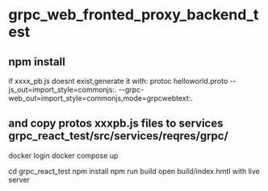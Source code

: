 # grpc_web_fronted_proxy_backend_test

npm install
----------------------------
if xxxx_pb.js doesnt exist,generate it with: 
protoc helloworld.proto  --js_out=import_style=commonjs:. 
 --grpc-web_out=import_style=commonjs,mode=grpcwebtext:.
 
 and copy protos xxxpb.js files to services grpc_react_test/src/services/reqres/grpc/
--------------------------
docker login 
docker compose up

cd grpc_react_test
npm install
npm run build
open build/index.hmtl with live server
